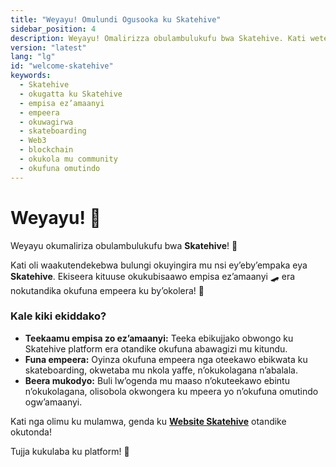 ```yaml
---
title: "Weyayu! Omulundi Ogusooka ku Skatehive"
sidebar_position: 4
description: Weyayu! Omalirizza obulambulukufu bwa Skatehive. Kati wetegefu okutandika okutonda, okuwagirwa, n’okufuna empeera mu Skatehive community.
version: "latest"
lang: "lg"
id: "welcome-skatehive"
keywords:
  - Skatehive
  - okugatta ku Skatehive
  - empisa ez’amaanyi
  - empeera
  - okuwagirwa
  - skateboarding
  - Web3
  - blockchain
  - okukola mu community
  - okufuna omutindo
---
```



# Weyayu! 🎉  

Weyayu okumaliriza obulambulukufu bwa **Skatehive**! 🎉  

Kati oli waakutendekebwa bulungi okuyingira mu nsi ey’eby’empaka eya **Skatehive**. Ekiseera kituuse okukubisaawo empisa ez’amaanyi 🛹 era nokutandika okufuna empeera ku by’okolera! 🤑  

### Kale kiki ekiddako?  
- **Teekaamu empisa zo ez’amaanyi:** Teeka ebikujjako obwongo ku Skatehive platform era otandike okufuna abawagizi mu kitundu.  
- **Funa empeera:** Oyinza okufuna empeera nga oteekawo ebikwata ku skateboarding, okwetaba mu nkola yaffe, n’okukolagana n’abalala.  
- **Beera mukodyo:** Buli lw’ogenda mu maaso n’okuteekawo ebintu n’okukolagana, olisobola okwongera ku mpeera yo n’okufuna omutindo ogw’amaanyi.  

Kati nga olimu ku mulamwa, genda ku <a href="https://skatehive.app/" class="button-link" target="_blank">**Website Skatehive**</a> otandike okutonda!  

Tujja kukulaba ku platform! 👋
